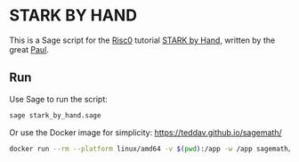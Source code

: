 # STARK BY HAND

This is a Sage script for the [Risc0](@risc0) tutorial [STARK by Hand](https://dev.risczero.com/proof-system/stark-by-hand), written by the great [Paul](@pdg744).

## Run

Use Sage to run the script:

```bash
sage stark_by_hand.sage
```

Or use the Docker image for simplicity: https://teddav.github.io/sagemath/

```bash
docker run --rm --platform linux/amd64 -v $(pwd):/app -w /app sagemath/sagemath 'sage ./stark_by_hand.sage'
```
